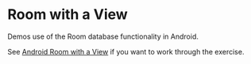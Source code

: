 # Room with a View

Demos use of the Room database functionality in Android.

See [Android Room with a View](https://codelabs.developers.google.com/codelabs/android-room-with-a-view/#0) if you want to work through the exercise.
